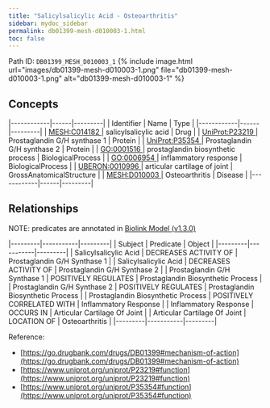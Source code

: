 ```yaml
---
title: "Salicylsalicylic Acid - Osteoarthritis"
sidebar: mydoc_sidebar
permalink: db01399-mesh-d010003-1.html
toc: false 
---
```



Path ID: `DB01399_MESH_D010003_1`
{% include image.html url="images/db01399-mesh-d010003-1.png" file="db01399-mesh-d010003-1.png" alt="db01399-mesh-d010003-1" %}

## Concepts

|------------|------|---------|
| Identifier | Name | Type    |
|------------|------|---------|
| <a href="https://identifiers.org/MESH:C014182">MESH:C014182 </a> | salicylsalicylic acid | Drug |
| <a href="https://identifiers.org/UniProt:P23219">UniProt:P23219 </a> | Prostaglandin G/H synthase 1 | Protein |
| <a href="https://identifiers.org/UniProt:P35354">UniProt:P35354 </a> | Prostaglandin G/H synthase 2 | Protein |
| <a href="https://identifiers.org/GO:0001516">GO:0001516 </a> | prostaglandin biosynthetic process | BiologicalProcess |
| <a href="https://identifiers.org/GO:0006954">GO:0006954 </a> | inflammatory response | BiologicalProcess |
| <a href="https://identifiers.org/UBERON:0010996">UBERON:0010996 </a> | articular cartilage of joint | GrossAnatomicalStructure |
| <a href="https://identifiers.org/MESH:D010003">MESH:D010003 </a> | Osteoarthritis | Disease |
|------------|------|---------|

## Relationships


NOTE: predicates are annotated in <a href="https://github.com/biolink/biolink-model/releases/tag/v1.3.0">Biolink Model (v1.3.0)</a>

|---------|-----------|---------|
| Subject | Predicate | Object  |
|---------|-----------|---------|
| Salicylsalicylic Acid | DECREASES ACTIVITY OF | Prostaglandin G/H Synthase 1 |
| Salicylsalicylic Acid | DECREASES ACTIVITY OF | Prostaglandin G/H Synthase 2 |
| Prostaglandin G/H Synthase 1 | POSITIVELY REGULATES | Prostaglandin Biosynthetic Process |
| Prostaglandin G/H Synthase 2 | POSITIVELY REGULATES | Prostaglandin Biosynthetic Process |
| Prostaglandin Biosynthetic Process | POSITIVELY CORRELATED WITH | Inflammatory Response |
| Inflammatory Response | OCCURS IN | Articular Cartilage Of Joint |
| Articular Cartilage Of Joint | LOCATION OF | Osteoarthritis |
|---------|-----------|---------|

Reference: 
  - [https://go.drugbank.com/drugs/DB01399#mechanism-of-action](https://go.drugbank.com/drugs/DB01399#mechanism-of-action)
  - [https://www.uniprot.org/uniprot/P23219#function](https://www.uniprot.org/uniprot/P23219#function)
  - [https://www.uniprot.org/uniprot/P35354#function](https://www.uniprot.org/uniprot/P35354#function)
